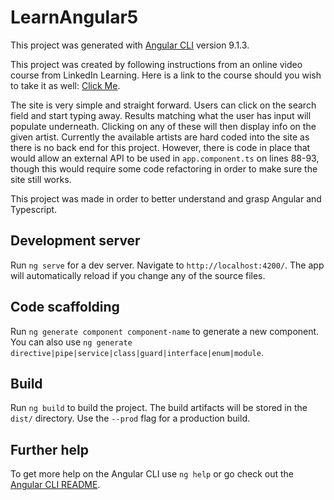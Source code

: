 # LearnAngular5

This project was generated with [Angular CLI](https://github.com/angular/angular-cli) version 9.1.3.

This project was created by following instructions from an online video course from LinkedIn Learning. Here is a link to the course should you wish to take it as well: [Click Me](https://www.linkedin.com/learning/learning-angular).

The site is very simple and straight forward. Users can click on the search field and start typing away. Results matching what the user has input will populate underneath. Clicking on any of these will then display info on the given artist. Currently the available artists are hard coded into the site as there is no back end for this project. However, there is code in place that would allow an external API to be used in `app.component.ts` on lines 88-93, though this would require some code refactoring in order to make sure the site still works. 

This project was made in order to better understand and grasp Angular and Typescript.

## Development server

Run `ng serve` for a dev server. Navigate to `http://localhost:4200/`. The app will automatically reload if you change any of the source files.

## Code scaffolding

Run `ng generate component component-name` to generate a new component. You can also use `ng generate directive|pipe|service|class|guard|interface|enum|module`.

## Build

Run `ng build` to build the project. The build artifacts will be stored in the `dist/` directory. Use the `--prod` flag for a production build.

## Further help

To get more help on the Angular CLI use `ng help` or go check out the [Angular CLI README](https://github.com/angular/angular-cli/blob/master/README.md).
